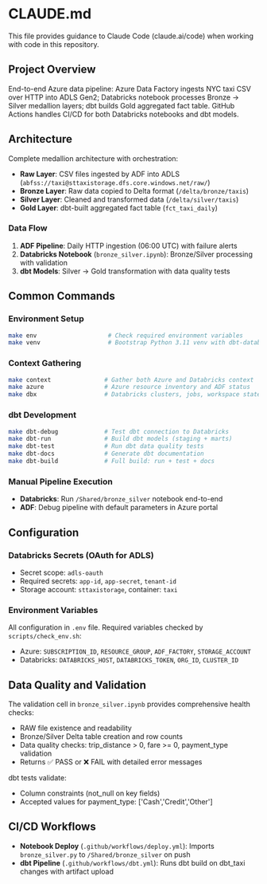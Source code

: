 # CLAUDE.md

This file provides guidance to Claude Code (claude.ai/code) when working with code in this repository.

## Project Overview

End-to-end Azure data pipeline: Azure Data Factory ingests NYC taxi CSV over HTTP into ADLS Gen2; Databricks notebook processes Bronze → Silver medallion layers; dbt builds Gold aggregated fact table. GitHub Actions handles CI/CD for both Databricks notebooks and dbt models.

## Architecture

Complete medallion architecture with orchestration:
- **Raw Layer**: CSV files ingested by ADF into ADLS (`abfss://taxi@sttaxistorage.dfs.core.windows.net/raw/`)
- **Bronze Layer**: Raw data copied to Delta format (`/delta/bronze/taxis`)  
- **Silver Layer**: Cleaned and transformed data (`/delta/silver/taxis`)
- **Gold Layer**: dbt-built aggregated fact table (`fct_taxi_daily`)

### Data Flow
1. **ADF Pipeline**: Daily HTTP ingestion (06:00 UTC) with failure alerts
2. **Databricks Notebook** (`bronze_silver.ipynb`): Bronze/Silver processing with validation
3. **dbt Models**: Silver → Gold transformation with data quality tests

## Common Commands

### Environment Setup
```bash
make env                    # Check required environment variables
make venv                   # Bootstrap Python 3.11 venv with dbt-databricks
```

### Context Gathering
```bash
make context               # Gather both Azure and Databricks context
make azure                 # Azure resource inventory and ADF status  
make dbx                   # Databricks clusters, jobs, workspace state
```

### dbt Development
```bash
make dbt-debug             # Test dbt connection to Databricks
make dbt-run               # Build dbt models (staging + marts)
make dbt-test              # Run dbt data quality tests
make dbt-docs              # Generate dbt documentation
make dbt-build             # Full build: run + test + docs
```

### Manual Pipeline Execution
- **Databricks**: Run `/Shared/bronze_silver` notebook end-to-end
- **ADF**: Debug pipeline with default parameters in Azure portal

## Configuration

### Databricks Secrets (OAuth for ADLS)
- Secret scope: `adls-oauth`
- Required secrets: `app-id`, `app-secret`, `tenant-id`
- Storage account: `sttaxistorage`, container: `taxi`

### Environment Variables
All configuration in `.env` file. Required variables checked by `scripts/check_env.sh`:
- Azure: `SUBSCRIPTION_ID`, `RESOURCE_GROUP`, `ADF_FACTORY`, `STORAGE_ACCOUNT`
- Databricks: `DATABRICKS_HOST`, `DATABRICKS_TOKEN`, `ORG_ID`, `CLUSTER_ID`

## Data Quality and Validation

The validation cell in `bronze_silver.ipynb` provides comprehensive health checks:
- RAW file existence and readability
- Bronze/Silver Delta table creation and row counts
- Data quality checks: trip_distance > 0, fare >= 0, payment_type validation
- Returns ✅ PASS or ❌ FAIL with detailed error messages

dbt tests validate:
- Column constraints (not_null on key fields)
- Accepted values for payment_type: ['Cash','Credit','Other']

## CI/CD Workflows

- **Notebook Deploy** (`.github/workflows/deploy.yml`): Imports `bronze_silver.py` to `/Shared/bronze_silver` on push
- **dbt Pipeline** (`.github/workflows/dbt.yml`): Runs dbt build on dbt_taxi changes with artifact upload